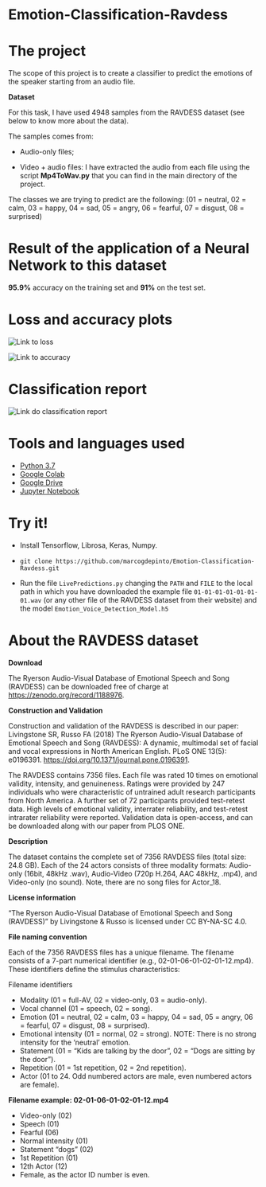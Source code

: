 # Emotion-Classification-Ravdess

# The project

The scope of this project is to create a classifier to predict the emotions of the speaker starting from an audio file.

**Dataset**

For this task, I have used 4948 samples from the RAVDESS dataset (see below to know more about the data).

The samples comes from:

- Audio-only files;

- Video + audio files: I have extracted the audio from each file using the script **Mp4ToWav.py** that you can find in the main directory of the project.

The classes we are trying to predict are the following: (01 = neutral, 02 = calm, 03 = happy, 04 = sad, 05 = angry, 06 = fearful, 07 = disgust, 08 = surprised)

# Result of the application of a Neural Network to this dataset

**95.9%** accuracy on the training set and **91%** on the test set.

# Loss and accuracy plots

![Link to loss](https://github.com/marcogdepinto/Emotion-Classification-Ravdess/blob/master/media/loss.png) 

![Link to accuracy](https://github.com/marcogdepinto/Emotion-Classification-Ravdess/blob/master/media/accuracy.png)

# Classification report

![Link do classification report](https://github.com/marcogdepinto/Emotion-Classification-Ravdess/blob/master/media/classificationReport.png)

# Tools and languages used

- [Python 3.7](https://www.python.org/downloads/release/python-370/)
- [Google Colab](https://colab.research.google.com/)
- [Google Drive](https://drive.google.com)
- [Jupyter Notebook](http://jupyter.org/)

# Try it!

- Install Tensorflow, Librosa, Keras, Numpy.

- `git clone https://github.com/marcogdepinto/Emotion-Classification-Ravdess.git`

- Run the file `LivePredictions.py` changing the `PATH` and `FILE` to the local path in which you have downloaded the example file `01-01-01-01-01-01-01.wav` (or any other file of the RAVDESS dataset from their website) and the model `Emotion_Voice_Detection_Model.h5`

# About the RAVDESS dataset

**Download**

The Ryerson Audio-Visual Database of Emotional Speech and Song (RAVDESS) can be downloaded free of charge at https://zenodo.org/record/1188976. 

**Construction and Validation**

Construction and validation of the RAVDESS is described in our paper: Livingstone SR, Russo FA (2018) The Ryerson Audio-Visual Database of Emotional Speech and Song (RAVDESS): A dynamic, multimodal set of facial and vocal expressions in North American English. PLoS ONE 13(5): e0196391. https://doi.org/10.1371/journal.pone.0196391.

The RAVDESS contains 7356 files. Each file was rated 10 times on emotional validity, intensity, and genuineness. Ratings were provided by 247 individuals who were characteristic of untrained adult research participants from North America. A further set of 72 participants provided test-retest data. High levels of emotional validity, interrater reliability, and test-retest intrarater reliability were reported. Validation data is open-access, and can be downloaded along with our paper from PLOS ONE.

**Description**

The dataset contains the complete set of 7356 RAVDESS files (total size: 24.8 GB). Each of the 24 actors consists of three modality formats: Audio-only (16bit, 48kHz .wav), Audio-Video (720p H.264, AAC 48kHz, .mp4), and Video-only (no sound).  Note, there are no song files for Actor_18.

**License information**

“The Ryerson Audio-Visual Database of Emotional Speech and Song (RAVDESS)” by Livingstone & Russo is licensed under CC BY-NA-SC 4.0.

**File naming convention**

Each of the 7356 RAVDESS files has a unique filename. The filename consists of a 7-part numerical identifier (e.g., 02-01-06-01-02-01-12.mp4). These identifiers define the stimulus characteristics:

Filename identifiers 

- Modality (01 = full-AV, 02 = video-only, 03 = audio-only).
- Vocal channel (01 = speech, 02 = song).
- Emotion (01 = neutral, 02 = calm, 03 = happy, 04 = sad, 05 = angry, 06 = fearful, 07 = disgust, 08 = surprised).
- Emotional intensity (01 = normal, 02 = strong). NOTE: There is no strong intensity for the ‘neutral’ emotion.
- Statement (01 = “Kids are talking by the door”, 02 = “Dogs are sitting by the door”).
- Repetition (01 = 1st repetition, 02 = 2nd repetition).
- Actor (01 to 24. Odd numbered actors are male, even numbered actors are female).

**Filename example: 02-01-06-01-02-01-12.mp4**

- Video-only (02)
- Speech (01)
- Fearful (06)
- Normal intensity (01)
- Statement “dogs” (02)
- 1st Repetition (01)
- 12th Actor (12)
- Female, as the actor ID number is even.
